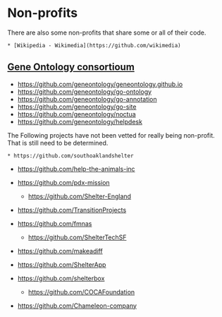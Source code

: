 # Non-profits

There are also some non-profits that share some or all of their code.

    * [Wikipedia - Wikimedia](https://github.com/wikimedia)


## [Gene Ontology consortioum](https://github.com/geneontology/)

* https://github.com/geneontology/geneontology.github.io
* https://github.com/geneontology/go-ontology
* https://github.com/geneontology/go-annotation
* https://github.com/geneontology/go-site
* https://github.com/geneontology/noctua
* https://github.com/geneontology/helpdesk


The Following projects have not been vetted for really being non-profit. That is still need to be determined.

    * https://github.com/southoaklandshelter
* https://github.com/help-the-animals-inc
* https://github.com/pdx-mission
    * https://github.com/Shelter-England
* https://github.com/TransitionProjects
* https://github.com/fmnas
    * https://github.com/ShelterTechSF
* https://github.com/makeadiff
* https://github.com/ShelterApp
* https://github.com/shelterbox

    * https://github.com/COCAFoundation

* https://github.com/Chameleon-company
